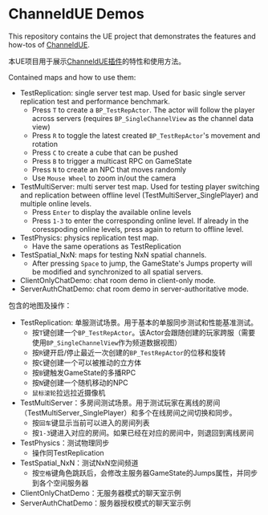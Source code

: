 # ChanneldUE Demos

This repository contains the UE project that demonstrates the features and how-tos of [ChanneldUE](https://github.com/metaworking/channeld-ue-plugin).

本UE项目用于展示[ChanneldUE插件](https://github.com/metaworking/channeld-ue-plugin)的特性和使用方法。

Contained maps and how to use them:
- TestReplication: single server test map. Used for basic single server replication test and performance benchmark.
  - Press `T` to create a `BP_TestRepActor`. The actor will follow the player across servers (requires `BP_SingleChannelView` as the channel data view)
  - Press `R` to toggle the latest created `BP_TestRepActor`'s movement and rotation
  - Press `C` to create a cube that can be pushed
  - Press `B` to trigger a multicast RPC on GameState
  - Press `N` to create an NPC that moves randomly
  - Use `Mouse Wheel` to zoom in/out the camera
- TestMultiServer: multi server test map. Used for testing player switching and replication between offline level (TestMultiServer_SinglePlayer) and multiple online levels.
  - Press `Enter` to display the available online levels
  - Press `1-3` to enter the corresponding online level. If already in the coresspoding online levels, press again to return to offline level.
- TestPhysics: physics replication test map.
  - Have the same operations as TestReplication
- TestSpatial_NxN: maps for testing NxN spatial channels.
  - After pressing `Space` to jump, the GameState's Jumps property will be modified and synchronized to all spatial servers.
- ClientOnlyChatDemo: chat room demo in client-only mode.
- ServerAuthChatDemo: chat room demo in server-authoritative mode.

包含的地图及操作：
- TestReplication: 单服测试场景。用于基本的单服同步测试和性能基准测试。
  - 按`T`键创建一个`BP_TestRepActor`。该Actor会跟随创建的玩家跨服（需要使用`BP_SingleChannelView`作为频道数据视图）
  - 按`R`键开启/停止最近一次创建的`BP_TestRepActor`的位移和旋转
  - 按`C`键创建一个可以被推动的立方体
  - 按`B`键触发GameState的多播RPC
  - 按`N`键创建一个随机移动的NPC
  - `鼠标滚轮`拉远拉近摄像机
- TestMultiServer：多房间测试场景。用于测试玩家在离线的房间（TestMultiServer_SinglePlayer）和多个在线房间之间切换和同步。
  - 按`回车`键显示当前可以进入的房间列表
  - 按`1-3`键进入对应的房间。如果已经在对应的房间中，则退回到离线房间
- TestPhysics：测试物理同步
  - 操作同TestReplication
- TestSpatial_NxN：测试NxN空间频道
  - 按`空格`键角色跳跃后，会修改主服务器GameState的Jumps属性，并同步到各个空间服务器
- ClientOnlyChatDemo：无服务器模式的聊天室示例
- ServerAuthChatDemo：服务器授权模式的聊天室示例